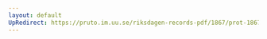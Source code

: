 ```yaml
---
layout: default
UpRedirect: https://pruto.im.uu.se/riksdagen-records-pdf/1867/prot-1867--ak--502/prot-1867--ak--502_006.pdf
---
```

